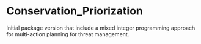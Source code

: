 # Conservation_Priorization
Initial package version that include a mixed integer programming approach for multi-action planning for threat management.
